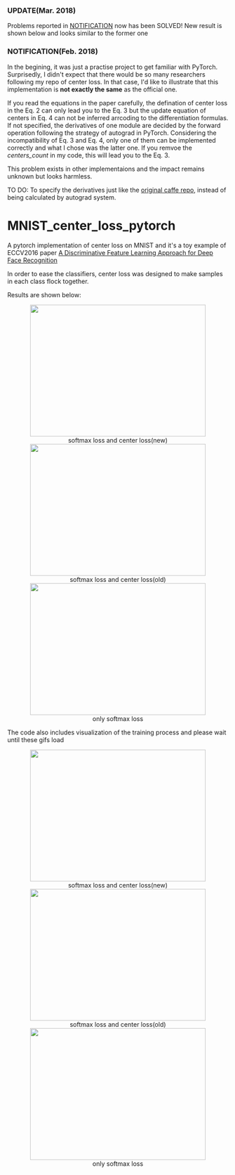 ### UPDATE(Mar. 2018)
Problems reported in [NOTIFICATION](#jump) now has been SOLVED! New result is shown below and looks similar to the former one

### NOTIFICATION(Feb. 2018)
<span id="jump"> </span>
In the begining, it was just a practise project to get familiar with PyTorch. Surprisedly, I didn't expect that there would be so many researchers following my repo of center loss. In that case, I'd like to illustrate that this implementation is **not exactly the same** as the official one.

If you read the equations in the paper carefully, the defination of center loss in the Eq. 2 can only lead you to the Eq. 3 but the update equation of centers in Eq. 4 can not be inferred arrcoding to the differentiation formulas. If not specified, the derivatives of one module are decided by the forward operation following the strategy of autograd in PyTorch. Considering the incompatibility  of Eq. 3 and Eq. 4, only one of them can be implemented correctly and what I chose was the latter one. If you remvoe the *centers_count* in my code, this will lead you to the Eq. 3.

This problem exists in other implementaions and the impact remains unknown but looks harmless.

TO DO: To specify the derivatives just like the [original caffe repo](https://github.com/ydwen/caffe-face), instead of being calculated by autograd system.

# MNIST_center_loss_pytorch

A pytorch implementation of center loss on MNIST and it's a toy example of ECCV2016 paper [A Discriminative Feature Learning Approach for Deep Face Recognition](https://github.com/ydwen/caffe-face)

In order to ease the classifiers, center loss was designed to make samples in each class flock together.

Results are shown below:

<div align=center><img width="400" height="300" src="https://github.com/jxgu1016/MNIST_center_loss.pytorch/raw/master/images/1.0-new.jpg"/></div>
<div align=center>softmax loss and center loss(new)</div>
<div align=center><img width="400" height="300" src="https://github.com/jxgu1016/MNIST_center_loss.pytorch/raw/master/images/1.0.jpg"/></div>
<div align=center>softmax loss and center loss(old)</div>
<div align=center><img width="400" height="300" src="https://github.com/jxgu1016/MNIST_center_loss.pytorch/raw/master/images/0.jpg"/></div>
<div align=center>only softmax loss</div>

The code also includes visualization of the training process and please wait until these gifs load

<div align=center><img width="400" height="300" src="https://github.com/jxgu1016/MNIST_center_loss.pytorch/raw/master/images/1.0-new.gif"/></div>
<div align=center>softmax loss and center loss(new)</div>
<div align=center><img width="400" height="300" src="https://github.com/jxgu1016/MNIST_center_loss.pytorch/raw/master/images/1.0.gif"/></div>
<div align=center>softmax loss and center loss(old)</div>
<div align=center><img width="400" height="300" src="https://github.com/jxgu1016/MNIST_center_loss.pytorch/raw/master/images/0.gif"/></div>
<div align=center>only softmax loss</div>
